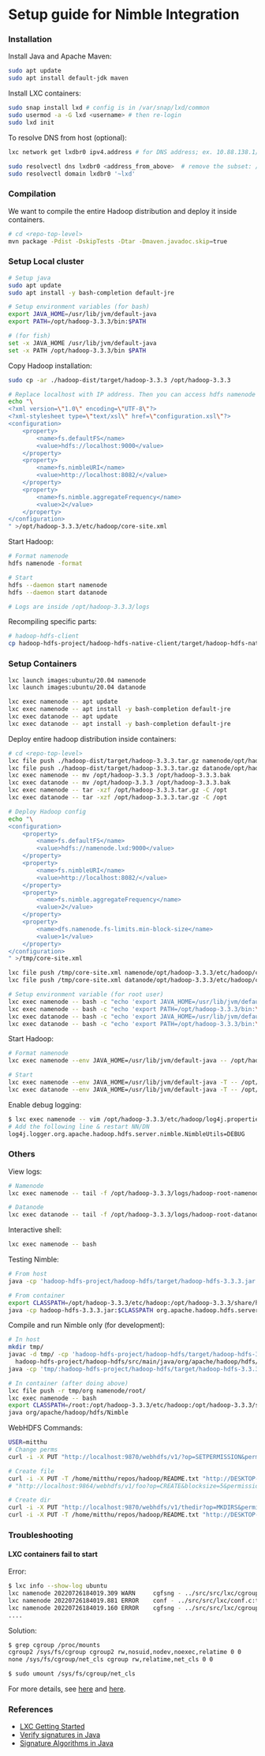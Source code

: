 # Setup guide for Nimble Integration

### Installation
Install Java and Apache Maven:
```bash
sudo apt update
sudo apt install default-jdk maven
```

Install LXC containers:
```bash
sudo snap install lxd # config is in /var/snap/lxd/common
sudo usermod -a -G lxd <username> # then re-login
sudo lxd init
```

To resolve DNS from host (optional):
```bash
lxc network get lxdbr0 ipv4.address # for DNS address; ex. 10.88.138.1/24

sudo resolvectl dns lxdbr0 <address_from_above>  # remove the subset: /24
sudo resolvectl domain lxdbr0 '~lxd'
```

### Compilation
We want to compile the entire Hadoop distribution and deploy it inside containers.

```bash
# cd <repo-top-level>
mvn package -Pdist -DskipTests -Dtar -Dmaven.javadoc.skip=true
```

### Setup Local cluster

```bash
# Setup java
sudo apt update
sudo apt install -y bash-completion default-jre

# Setup environment variables (for bash)
export JAVA_HOME=/usr/lib/jvm/default-java
export PATH=/opt/hadoop-3.3.3/bin:$PATH

# (for fish)
set -x JAVA_HOME /usr/lib/jvm/default-java
set -x PATH /opt/hadoop-3.3.3/bin $PATH
```

Copy Hadoop installation:

```bash
sudo cp -ar ./hadoop-dist/target/hadoop-3.3.3 /opt/hadoop-3.3.3

# Replace localhost with IP address. Then you can access hdfs namenode webUI from ip:9870.
echo "\
<?xml version=\"1.0\" encoding=\"UTF-8\"?>
<?xml-stylesheet type=\"text/xsl\" href=\"configuration.xsl\"?>
<configuration>
	<property>
		<name>fs.defaultFS</name>
		<value>hdfs://localhost:9000</value>
	</property>
	<property>
		<name>fs.nimbleURI</name>
		<value>http://localhost:8082/</value>
	</property>
	<property>
		<name>fs.nimble.aggregateFrequency</name>
		<value>2</value>
	</property>
</configuration>
" >/opt/hadoop-3.3.3/etc/hadoop/core-site.xml
```

Start Hadoop:
```bash
# Format namenode
hdfs namenode -format

# Start
hdfs --daemon start namenode
hdfs --daemon start datanode

# Logs are inside /opt/hadoop-3.3.3/logs
```

Recompiling specific parts:
```bash
# hadoop-hdfs-client
cp hadoop-hdfs-project/hadoop-hdfs-native-client/target/hadoop-hdfs-native-client-3.3.3.jar /opt/hadoop-3.3.3/share/hadoop/hdfs/hadoop-hdfs-client-3.3.3.jar
```

### Setup Containers

```bash
lxc launch images:ubuntu/20.04 namenode
lxc launch images:ubuntu/20.04 datanode

lxc exec namenode -- apt update
lxc exec namenode -- apt install -y bash-completion default-jre
lxc exec datanode -- apt update
lxc exec datanode -- apt install -y bash-completion default-jre
```

Deploy entire hadoop distribution inside containers:
```bash
# cd <repo-top-level>
lxc file push ./hadoop-dist/target/hadoop-3.3.3.tar.gz namenode/opt/hadoop-3.3.3.tar.gz
lxc file push ./hadoop-dist/target/hadoop-3.3.3.tar.gz datanode/opt/hadoop-3.3.3.tar.gz
lxc exec namenode -- mv /opt/hadoop-3.3.3 /opt/hadoop-3.3.3.bak
lxc exec datanode -- mv /opt/hadoop-3.3.3 /opt/hadoop-3.3.3.bak
lxc exec namenode -- tar -xzf /opt/hadoop-3.3.3.tar.gz -C /opt
lxc exec datanode -- tar -xzf /opt/hadoop-3.3.3.tar.gz -C /opt

# Deploy Hadoop config
echo "\
<configuration>
	<property>
		<name>fs.defaultFS</name>
		<value>hdfs://namenode.lxd:9000</value>
	</property>
	<property>
		<name>fs.nimbleURI</name>
		<value>http://localhost:8082/</value>
	</property>
	<property>
		<name>fs.nimble.aggregateFrequency</name>
		<value>2</value>
	</property>
	<property>
		<name>dfs.namenode.fs-limits.min-block-size</name>
		<value>1</value>
	</property>
</configuration>
" >/tmp/core-site.xml

lxc file push /tmp/core-site.xml namenode/opt/hadoop-3.3.3/etc/hadoop/core-site.xml
lxc file push /tmp/core-site.xml datanode/opt/hadoop-3.3.3/etc/hadoop/core-site.xml

# Setup environment variable (for root user)
lxc exec namenode -- bash -c "echo 'export JAVA_HOME=/usr/lib/jvm/default-java' >>/root/.bashrc"
lxc exec namenode -- bash -c "echo 'export PATH=/opt/hadoop-3.3.3/bin:\$PATH' >>/root/.bashrc"
lxc exec datanode -- bash -c "echo 'export JAVA_HOME=/usr/lib/jvm/default-java' >>/root/.bashrc"
lxc exec datanode -- bash -c "echo 'export PATH=/opt/hadoop-3.3.3/bin:\$PATH' >>/root/.bashrc"
```

Start Hadoop:
```bash
# Format namenode
lxc exec namenode --env JAVA_HOME=/usr/lib/jvm/default-java -- /opt/hadoop-3.3.3/bin/hdfs namenode -format

# Start
lxc exec namenode --env JAVA_HOME=/usr/lib/jvm/default-java -T -- /opt/hadoop-3.3.3/bin/hdfs --daemon start namenode
lxc exec datanode --env JAVA_HOME=/usr/lib/jvm/default-java -T -- /opt/hadoop-3.3.3/bin/hdfs --daemon start datanode
```

Enable debug logging:
```bash
$ lxc exec namenode -- vim /opt/hadoop-3.3.3/etc/hadoop/log4j.properties
# Add the following line & restart NN/DN
log4j.logger.org.apache.hadoop.hdfs.server.nimble.NimbleUtils=DEBUG
```

### Others
View logs:
```bash
# Namenode
lxc exec namenode -- tail -f /opt/hadoop-3.3.3/logs/hadoop-root-namenode-namenode.log

# Datanode
lxc exec datanode -- tail -f /opt/hadoop-3.3.3/logs/hadoop-root-datanode-datanode.log
```

Interactive shell:
```bash
lxc exec namenode -- bash
```

Testing Nimble:
```bash
# From host
java -cp 'hadoop-hdfs-project/hadoop-hdfs/target/hadoop-hdfs-3.3.3.jar:hadoop-dist/target/hadoop-3.3.3/etc/hadoop:hadoop-dist/target/hadoop-3.3.3/share/hadoop/common/lib/*:hadoop-dist/target/hadoop-3.3.3/share/hadoop/common/*:hadoop-dist/target/hadoop-3.3.3/share/hadoop/hdfs/lib/*:hadoop-dist/target/hadoop-3.3.3/share/hadoop/hdfs/*' org.apache.hadoop.hdfs.server.nimble.NimbleTester

# From container
export CLASSPATH=/opt/hadoop-3.3.3/etc/hadoop:/opt/hadoop-3.3.3/share/hadoop/common/lib/*:/opt/hadoop-3.3.3/share/hadoop/common/*:/opt/hadoop-3.3.3/share/hadoop/hdfs:/opt/hadoop-3.3.3/share/hadoop/hdfs/lib/*:/opt/hadoop-3.3.3/share/hadoop/hdfs/*:/opt/hadoop-3.3.3/share/hadoop/mapreduce/*:/opt/hadoop-3.3.3/share/hadoop/yarn/lib/*:/opt/hadoop-3.3.3/share/hadoop/yarn/*
java -cp hadoop-hdfs-3.3.3.jar:$CLASSPATH org.apache.hadoop.hdfs.server.nimble.NimbleTester
```

Compile and run Nimble only (for development):
```bash
# In host
mkdir tmp/
javac -d tmp/ -cp 'hadoop-hdfs-project/hadoop-hdfs/target/hadoop-hdfs-3.3.3.jar:hadoop-dist/target/hadoop-3.3.3/etc/hadoop:hadoop-dist/target/hadoop-3.3.3/share/hadoop/common/lib/*:hadoop-dist/target/hadoop-3.3.3/share/hadoop/common/*:hadoop-dist/target/hadoop-3.3.3/share/hadoop/hdfs/lib/*:hadoop-dist/target/hadoop-3.3.3/share/hadoop/hdfs/*' \
  hadoop-hdfs-project/hadoop-hdfs/src/main/java/org/apache/hadoop/hdfs/Nimble.java
java -cp 'tmp/:hadoop-hdfs-project/hadoop-hdfs/target/hadoop-hdfs-3.3.3.jar:hadoop-dist/target/hadoop-3.3.3/etc/hadoop:hadoop-dist/target/hadoop-3.3.3/share/hadoop/common/lib/*:hadoop-dist/target/hadoop-3.3.3/share/hadoop/common/*:hadoop-dist/target/hadoop-3.3.3/share/hadoop/hdfs/lib/*:hadoop-dist/target/hadoop-3.3.3/share/hadoop/hdfs/*' org.apache.hadoop.hdfs.server.nimble.NimbleTester

# In container (after doing above)
lxc file push -r tmp/org namenode/root/
lxc exec namenode -- bash
export CLASSPATH=/root:/opt/hadoop-3.3.3/etc/hadoop:/opt/hadoop-3.3.3/share/hadoop/common/lib/*:/opt/hadoop-3.3.3/share/hadoop/common/*:/opt/hadoop-3.3.3/share/hadoop/hdfs:/opt/hadoop-3.3.3/share/hadoop/hdfs/lib/*:/opt/hadoop-3.3.3/share/hadoop/hdfs/*:/opt/hadoop-3.3.3/share/hadoop/mapreduce/*:/opt/hadoop-3.3.3/share/hadoop/yarn/lib/*:/opt/hadoop-3.3.3/share/hadoop/yarn/*
java org/apache/hadoop/hdfs/Nimble
```

WebHDFS Commands:
```bash
USER=mitthu
# Change perms
curl -i -X PUT "http://localhost:9870/webhdfs/v1/?op=SETPERMISSION&permission=777&user.name=$USER"

# Create file
curl -i -X PUT -T /home/mitthu/repos/hadoop/README.txt "http://DESKTOP-ALEUKCG.localdomain:9864/webhdfs/v1/foo?op=CREATE&user.name=mitthu&namenoderpcaddress=localhost:9000&createflag=&createparent=true&overwrite=false&permission=777"
# "http://localhost:9864/webhdfs/v1/foo?op=CREATE&blocksize=5&permission=777&user.name=$USER"

# Create dir
curl -i -X PUT "http://localhost:9870/webhdfs/v1/thedir?op=MKDIRS&permission=777"
curl -i -X PUT -T /home/mitthu/repos/hadoop/README.txt "http://DESKTOP-ALEUKCG.localdomain:9864/webhdfs/v1/thedir/foo?op=CREATE&user.name=mitthu&namenoderpcaddress=localhost:9000&createflag=&createparent=true&overwrite=false&permission=777"
```

### Troubleshooting

#### LXC containers fail to start

Error:
```bash
$ lxc info --show-log ubuntu
lxc namenode 20220726184019.309 WARN     cgfsng - ../src/src/lxc/cgroups/cgfsng.c:cgfsng_setup_limits:3224 - Invalid argument - Ignoring cgroup2 limits on legacy cgroup system
lxc namenode 20220726184019.881 ERROR    conf - ../src/src/lxc/conf.c:turn_into_dependent_mounts:3919 - No such file or directory - Failed to recursively turn old root mount tree into dependent mount. Continuing...
lxc namenode 20220726184019.160 ERROR    cgfsng - ../src/src/lxc/cgroups/cgfsng.c:cgfsng_mount:2131 - No such file or directory - Failed to create cgroup at_mnt 24()
....
```

Solution:
```bash
$ grep cgroup /proc/mounts
cgroup2 /sys/fs/cgroup cgroup2 rw,nosuid,nodev,noexec,relatime 0 0
none /sys/fs/cgroup/net_cls cgroup rw,relatime,net_cls 0 0

$ sudo umount /sys/fs/cgroup/net_cls
```

For more details, 
see [here](https://discuss.linuxcontainers.org/t/help-help-help-cgroup2-related-issue-on-ubuntu-jammy/14705)
and [here](https://github.com/lxc/lxd/issues/10441).

### References
* [LXC Getting Started](https://linuxcontainers.org/lxd/getting-started-cli/)
* [Verify signatures in Java](https://etzold.medium.com/elliptic-curve-signatures-and-how-to-use-them-in-your-java-application-b88825f8e926)
* [Signature Algorithms in Java](https://docs.oracle.com/javase/8/docs/technotes/guides/security/StandardNames.html#Signature)
